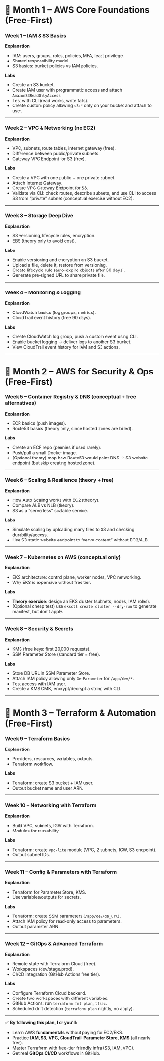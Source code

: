 # 📅 Month 1 – AWS Core Foundations (Free-First)

### Week 1 – IAM & S3 Basics

**Explanation**

* IAM: users, groups, roles, policies, MFA, least privilege.
* Shared responsibility model.
* S3 basics: bucket policies vs IAM policies.

**Labs**

* Create an S3 bucket.
* Create IAM user with programmatic access and attach `AmazonS3ReadOnlyAccess`.
* Test with CLI (read works, write fails).
* Create custom policy allowing `s3:*` only on your bucket and attach to user.

---

### Week 2 – VPC & Networking (no EC2)

**Explanation**

* VPC, subnets, route tables, internet gateway (free).
* Difference between public/private subnets.
* Gateway VPC Endpoint for S3 (free).

**Labs**

* Create a VPC with one public + one private subnet.
* Attach Internet Gateway.
* Create VPC Gateway Endpoint for S3.
* Validate via CLI: check routes, describe subnets, and use CLI to access S3 from “private” subnet (conceptual exercise without EC2).

---

### Week 3 – Storage Deep Dive

**Explanation**

* S3 versioning, lifecycle rules, encryption.
* EBS (theory only to avoid cost).

**Labs**

* Enable versioning and encryption on S3 bucket.
* Upload a file, delete it, restore from versioning.
* Create lifecycle rule (auto-expire objects after 30 days).
* Generate pre-signed URL to share private file.

---

### Week 4 – Monitoring & Logging

**Explanation**

* CloudWatch basics (log groups, metrics).
* CloudTrail event history (free 90 days).

**Labs**

* Create CloudWatch log group, push a custom event using CLI.
* Enable bucket logging → deliver logs to another S3 bucket.
* View CloudTrail event history for IAM and S3 actions.

---

# 📅 Month 2 – AWS for Security & Ops (Free-First)

### Week 5 – Container Registry & DNS (conceptual + free alternatives)

**Explanation**

* ECR basics (push images).
* Route53 basics (theory only, since hosted zones are billed).

**Labs**

* Create an ECR repo (pennies if used rarely).
* Push/pull a small Docker image.
* (Optional theory) map how Route53 would point DNS → S3 website endpoint (but skip creating hosted zone).

---

### Week 6 – Scaling & Resilience (theory + free)

**Explanation**

* How Auto Scaling works with EC2 (theory).
* Compare ALB vs NLB (theory).
* S3 as a “serverless” scalable service.

**Labs**

* Simulate scaling by uploading many files to S3 and checking durability/access.
* Use S3 static website endpoint to “serve content” without EC2/ALB.

---

### Week 7 – Kubernetes on AWS (conceptual only)

**Explanation**

* EKS architecture: control plane, worker nodes, VPC networking.
* Why EKS is expensive without free tier.

**Labs**

* **Theory exercise**: design an EKS cluster (subnets, nodes, IAM roles).
* (Optional cheap test) use `eksctl create cluster --dry-run` to generate manifest, but don’t apply.

---

### Week 8 – Security & Secrets

**Explanation**

* KMS (free keys: first 20,000 requests).
* SSM Parameter Store (standard tier = free).

**Labs**

* Store DB URL in SSM Parameter Store.
* Attach IAM policy allowing only `GetParameter` for `/app/dev/*`.
* Test access with IAM user.
* Create a KMS CMK, encrypt/decrypt a string with CLI.

---

# 📅 Month 3 – Terraform & Automation (Free-First)

### Week 9 – Terraform Basics

**Explanation**

* Providers, resources, variables, outputs.
* Terraform workflow.

**Labs**

* Terraform: create S3 bucket + IAM user.
* Output bucket name and user ARN.

---

### Week 10 – Networking with Terraform

**Explanation**

* Build VPC, subnets, IGW with Terraform.
* Modules for reusability.

**Labs**

* Terraform: create `vpc-lite` module (VPC, 2 subnets, IGW, S3 endpoint).
* Output subnet IDs.

---

### Week 11 – Config & Parameters with Terraform

**Explanation**

* Terraform for Parameter Store, KMS.
* Use variables/outputs for secrets.

**Labs**

* Terraform: create SSM parameters (`/app/dev/db_url`).
* Attach IAM policy for read-only access to parameters.
* Output parameter ARN.

---

### Week 12 – GitOps & Advanced Terraform

**Explanation**

* Remote state with Terraform Cloud (free).
* Workspaces (dev/stage/prod).
* CI/CD integration (GitHub Actions free tier).

**Labs**

* Configure Terraform Cloud backend.
* Create two workspaces with different variables.
* GitHub Actions: run `terraform fmt`, `plan`, `tfsec`.
* Scheduled drift detection (`terraform plan` nightly, no apply).

---

✅ **By following this plan, I or you’ll:**

* Learn AWS **fundamentals** without paying for EC2/EKS.
* Practice **IAM, S3, VPC, CloudTrail, Parameter Store, KMS** (all nearly free).
* Master Terraform with free-tier friendly infra (S3, IAM, VPC).
* Get real **GitOps CI/CD** workflows in GitHub.